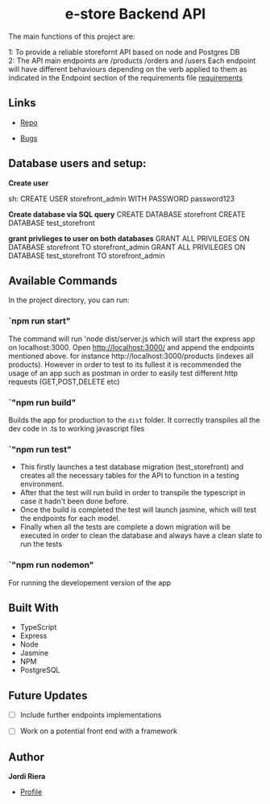<h1 align="center">e-store Backend API</h1>

<p align="left"> The main functions of this project are:</br>

1: To provide a reliable storefornt API based on node and Postgres DB</br>
2: The API main endpoints are /products /orders and /users Each endpoint will have different behaviours depending on the
verb applied to them as indicated in the Endpoint section of the requirements file [requirements](REQUIREMENTS.md "Requirements")

</p>

## Links

- [Repo](https://github.com/Jriera/e-store_backend_api "Repo")

- [Bugs](https://github.com/Jriera/e-store_backend_api/issues "Issues Page")

## Database users and setup:
**Create user**

  sh:  CREATE USER storefront_admin WITH PASSWORD password123

**Create database via SQL query** 
 CREATE DATABASE storefront
 CREATE DATABASE test_storefront

**grant privlieges to user on both databases**
GRANT ALL PRIVILEGES ON DATABASE storefront TO storefront_admin
GRANT ALL PRIVILEGES ON DATABASE test_storefront TO storefront_admin




## Available Commands

In the project directory, you can run:

### `npm run start"

The command will run 'node dist/server.js which will start the express app on localhost:3000. Open [http://localhost:3000/](http://localhost:3000/) and append the endpoints mentioned above. for instance http://localhost:3000/products (indexes all products). However in order to test to its fullest it is recommended the usage of an app such as postman in order to easily 
test different http requests (GET,POST,DELETE etc)

### `"npm run build"

Builds the app for production to the `dist` folder. It correctly transpiles all the dev code in .ts to working javascript files

### `"npm run test"

- This firstly launches a  test database migration (test_storefront) and creates all the necessary tables for the API to function in a testing environment.
- After that the test will run build in order to transpile the typescript in case it hadn't been done before.
- Once the build is completed the test will launch jasmine, which will test the endpoints for each model.
- Finally when all the tests are complete a down migration will be executed in order to clean the database and always have 
a clean slate to run the tests
### `"npm run nodemon"

For running the developement version of the app

## Built With

- TypeScript
- Express
- Node
- Jasmine
- NPM
- PostgreSQL

## Future Updates

- [ ] Include further endpoints implementations
- [ ] Work on a potential front end with a framework


## Author

**Jordi Riera**

- [Profile](https://github.com/Jriera "Jordi Riera")
